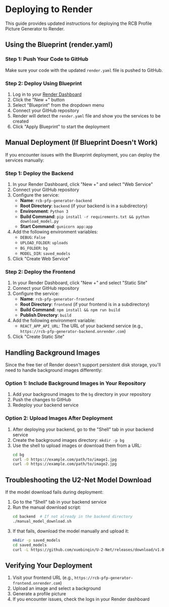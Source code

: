 # Deploying to Render

This guide provides updated instructions for deploying the RCB Profile Picture Generator to Render.

## Using the Blueprint (render.yaml)

### Step 1: Push Your Code to GitHub

Make sure your code with the updated `render.yaml` file is pushed to GitHub.

### Step 2: Deploy Using Blueprint

1. Log in to your [Render Dashboard](https://dashboard.render.com/)
2. Click the "New +" button
3. Select "Blueprint" from the dropdown menu
4. Connect your GitHub repository
5. Render will detect the `render.yaml` file and show you the services to be created
6. Click "Apply Blueprint" to start the deployment

## Manual Deployment (If Blueprint Doesn't Work)

If you encounter issues with the Blueprint deployment, you can deploy the services manually:

### Step 1: Deploy the Backend

1. In your Render Dashboard, click "New +" and select "Web Service"
2. Connect your GitHub repository
3. Configure the service:
   - **Name**: `rcb-pfp-generator-backend`
   - **Root Directory**: `backend` (if your backend is in a subdirectory)
   - **Environment**: `Python 3`
   - **Build Command**: `pip install -r requirements.txt && python download_model.py`
   - **Start Command**: `gunicorn app:app`
4. Add the following environment variables:
   - `DEBUG`: `False`
   - `UPLOAD_FOLDER`: `uploads`
   - `BG_FOLDER`: `bg`
   - `MODEL_DIR`: `saved_models`
5. Click "Create Web Service"

### Step 2: Deploy the Frontend

1. In your Render Dashboard, click "New +" and select "Static Site"
2. Connect your GitHub repository
3. Configure the service:
   - **Name**: `rcb-pfp-generator-frontend`
   - **Root Directory**: `frontend` (if your frontend is in a subdirectory)
   - **Build Command**: `npm install && npm run build`
   - **Publish Directory**: `build`
4. Add the following environment variable:
   - `REACT_APP_API_URL`: The URL of your backend service (e.g., `https://rcb-pfp-generator-backend.onrender.com`)
5. Click "Create Static Site"

## Handling Background Images

Since the free tier of Render doesn't support persistent disk storage, you'll need to handle background images differently:

### Option 1: Include Background Images in Your Repository

1. Add your background images to the `bg` directory in your repository
2. Push the changes to GitHub
3. Redeploy your backend service

### Option 2: Upload Images After Deployment

1. After deploying your backend, go to the "Shell" tab in your backend service
2. Create the background images directory: `mkdir -p bg`
3. Use the shell to upload images or download them from a URL:
   ```bash
   cd bg
   curl -O https://example.com/path/to/image1.jpg
   curl -O https://example.com/path/to/image2.jpg
   ```

## Troubleshooting the U2-Net Model Download

If the model download fails during deployment:

1. Go to the "Shell" tab in your backend service
2. Run the manual download script:
   ```bash
   cd backend  # If not already in the backend directory
   ./manual_model_download.sh
   ```
3. If that fails, download the model manually and upload it:
   ```bash
   mkdir -p saved_models
   cd saved_models
   curl -L https://github.com/xuebinqin/U-2-Net/releases/download/v1.0/u2net.pth -o u2net.pth
   ```

## Verifying Your Deployment

1. Visit your frontend URL (e.g., `https://rcb-pfp-generator-frontend.onrender.com`)
2. Upload an image and select a background
3. Generate a profile picture
4. If you encounter issues, check the logs in your Render dashboard 
